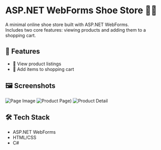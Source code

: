 # ASP.NET WebForms Shoe Store 🥿👟

A minimal online shoe store built with ASP.NET WebForms.  
Includes two core features: viewing products and adding them to a shopping cart.

## 🚀 Features
- 🧾 View product listings
- 🧺 Add items to shopping cart

## 🖼️ Screenshots
![Page Image](https://i.imgur.com/j3XOgiJ.png)
![Product Page](https://i.imgur.com/NIqhyRu.png))
![Product Detail](https://i.imgur.com/Xsu7Vuj.png)

## 🛠️ Tech Stack
- ASP.NET WebForms
- HTML/CSS
- C#
